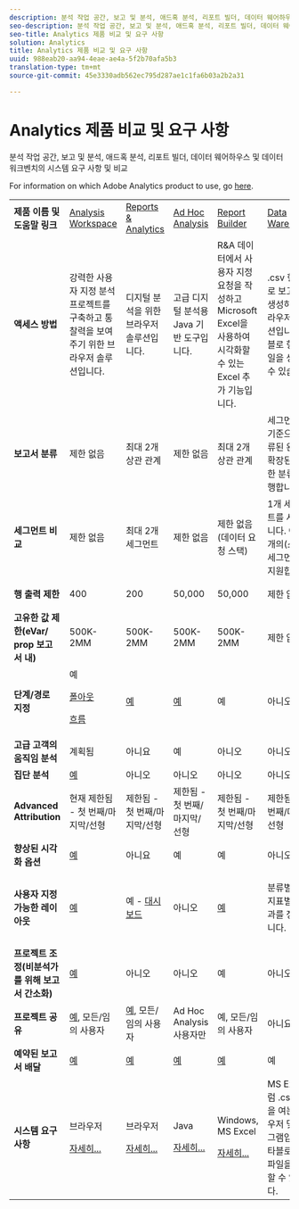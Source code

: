 ```yaml
---
description: 분석 작업 공간, 보고 및 분석, 애드혹 분석, 리포트 빌더, 데이터 웨어하우스 및 데이터 워크벤치의 시스템 요구 사항 및 비교
seo-description: 분석 작업 공간, 보고 및 분석, 애드혹 분석, 리포트 빌더, 데이터 웨어하우스 및 데이터 워크벤치의 시스템 요구 사항 및 비교
seo-title: Analytics 제품 비교 및 요구 사항
solution: Analytics
title: Analytics 제품 비교 및 요구 사항
uuid: 988eab20-aa94-4eae-ae4a-5f2b70afa5b3
translation-type: tm+mt
source-git-commit: 45e3330adb562ec795d287ae1c1fa6b03a2b2a31

---
```



# Analytics 제품 비교 및 요구 사항

분석 작업 공간, 보고 및 분석, 애드혹 분석, 리포트 빌더, 데이터 웨어하우스 및 데이터 워크벤치의 시스템 요구 사항 및 비교

For information on which Adobe Analytics product to use, go [here](/help/admin/c-analytics-product-comparison/which-analytics-tool.md).

<table id="table_8A42BE3253024552A170F6471B1E4D1D"> 
 <tbody> 
  <tr> 
   <td> <b>제품 이름 및 도움말 링크</b> </td> 
   <td> <a href="https://marketing.adobe.com/resources/help/en_US/analytics/analysis-workspace/" format="https" scope="external"> Analysis Workspace </a> </td> 
   <td> <a href="https://marketing.adobe.com/resources/help/en_US/sc/user/index.html" format="https" scope="external"> Reports &amp; Analytics </a> </td> 
   <td> <a href="https://marketing.adobe.com/resources/help/en_US/dsc/" format="https" scope="external"> Ad Hoc Analysis </a> </td> 
   <td> <a href="https://marketing.adobe.com/resources/help/en_US/arb/index.html" format="https" scope="external"> Report Builder </a> </td> 
   <td colname="col06"> <a href="https://marketing.adobe.com/resources/help/en_US/reference/data_warehouse.html" format="https" scope="external"> Data Warehouse </a> </td> 
   <td colname="col6"> <a href="https://marketing.adobe.com/resources/help/en_US/insight/" format="https" scope="external"> Data Workbench </a> </td> 
  </tr> 
  <tr> 
   <td> <b>액세스 방법</b> </td> 
   <td> 강력한 사용자 지정 분석 프로젝트를 구축하고 통찰력을 보여주기 위한 브라우저 솔루션입니다. </td> 
   <td> 디지털 분석을 위한 브라우저 솔루션입니다. </td> 
   <td> 고급 디지털 분석용 Java 기반 도구입니다. </td> 
   <td> R&amp;A 데이터에서 사용자 지정 요청을 작성하고 Microsoft Excel을 사용하여 시각화할 수 있는 Excel 추가 기능입니다. </td> 
   <td colname="col06"> <span class="filepath">.csv</span> 형식으로 보고서를 생성하는 브라우저 솔루션입니다. 타블로 형식 파일을 생성할 수 있습니다. </td> 
   <td colname="col6"> 사용자 지정 속성 모델링, 예측 분석 및 360 고객 분석과 같은 고급 분석용 다중 채널 분석 도구입니다. </td> 
  </tr> 
  <tr> 
   <td> <b>보고서 분류</b> </td> 
   <td> 제한 없음 </td> 
   <td> 최대 2개 상관 관계 </td> 
   <td> 제한 없음 </td> 
   <td> 최대 2개 상관 관계 </td> 
   <td colname="col06"> 세그먼트를 기준으로 분류된 완전히 확장된 무제한 분류를 수행합니다. </td> 
   <td colname="col6"> 제한 없음 </td> 
  </tr> 
  <tr> 
   <td> <b>세그먼트 비교</b> </td> 
   <td> 제한 없음 </td> 
   <td> 최대 2개 세그먼트 </td> 
   <td> 제한 없음 </td> 
   <td> 제한 없음(데이터 요청 스택) </td> 
   <td colname="col06"> 1개 세그먼트를 사용합니다. 여러 개의(스택) 세그먼트를 지원합니다. </td> 
   <td colname="col6"> 제한 없음 </td> 
  </tr> 
  <tr> 
   <td> <b>행 출력 제한</b> </td> 
   <td> 400 </td> 
   <td> 200 </td> 
   <td> 50,000 </td> 
   <td> 50,000 </td> 
   <td colname="col06"> 제한 없음 </td> 
   <td colname="col6"> 사용자 지정 가능 </td> 
  </tr> 
  <tr> 
   <td> <b>고유한 값 제한(eVar/ prop 보고서 내)</b> </td> 
   <td> 500K-2MM </td> 
   <td> 500K-2MM </td> 
   <td> 500K-2MM </td> 
   <td> 500K-2MM </td> 
   <td colname="col06"> 제한 없음 </td> 
   <td colname="col6"> 사용자 지정 가능 </td> 
  </tr> 
  <tr> 
   <td> <b>단계/경로 지정</b> </td> 
   <td> 예 <p> </p> <a href="https://marketing.adobe.com/resources/help/en_US/analytics/analysis-workspace/fallout_flow.html" format="https" scope="external"> 폴아웃 </a> <p> <a href="https://marketing.adobe.com/resources/help/en_US/analytics/analysis-workspace/flow.html" format="https" scope="external"> 흐름 </a> </p> </td> 
   <td> <a href="https://marketing.adobe.com/resources/help/en_US/sc/user/reports.html" format="https" scope="external"> 예 </a> </td> 
   <td> <a href="https://marketing.adobe.com/resources/help/en_US/dsc/c_reports_paths.html" format="https" scope="external"> 예 </a> </td> 
   <td> 예 </td> 
   <td colname="col06"> 아니오 </td> 
   <td colname="col6"> 예 </td> 
  </tr> 
  <tr> 
   <td> <b>고급 고객의 움직임 분석</b> </td> 
   <td> 계획됨 </td> 
   <td> 아니요 </td> 
   <td> 예 </td> 
   <td> 아니오 </td> 
   <td colname="col06"> 아니오 </td> 
   <td colname="col6"> 예 </td> 
  </tr> 
  <tr> 
   <td> <b>집단 분석</b> </td> 
   <td> <a href="https://marketing.adobe.com/resources/help/en_US/analytics/analysis-workspace/cohort_analysis.html" format="https" scope="external"> 예 </a> </td> 
   <td> 아니오 </td> 
   <td> 아니오 </td> 
   <td> 아니오 </td> 
   <td colname="col06"> 아니오 </td> 
   <td colname="col6"> 예 </td> 
  </tr> 
  <tr> 
   <td> <b>Advanced Attribution</b> </td> 
   <td> 현재 제한됨 - 첫 번째/마지막/선형 </td> 
   <td> 제한됨 - 첫 번째/마지막/선형 </td> 
   <td> 제한됨 - 첫 번째/마지막/선형 </td> 
   <td> 제한됨 - 첫 번째/마지막/선형 </td> 
   <td colname="col06"> 제한됨 - 첫 번째/마지막/선형 </td> 
   <td colname="col6"> 예 </td> 
  </tr> 
  <tr> 
   <td> <b>향상된 시각화 옵션</b> </td> 
   <td> <a href="https://marketing.adobe.com/resources/help/en_US/analytics/analysis-workspace/analysis-workspace-features.html" format="https" scope="external"> 예 </a> </td> 
   <td> 아니요 </td> 
   <td> 예 </td> 
   <td> 예 </td> 
   <td colname="col06"> 아니오 </td> 
   <td colname="col6"> 예 </td> 
  </tr> 
  <tr> 
   <td> <b>사용자 지정 가능한 레이아웃</b> </td> 
   <td> <a href="https://marketing.adobe.com/resources/help/en_US/analytics/analysis-workspace/analysis-workspace-features.html" format="https" scope="external"> 예 </a> </td> 
   <td> 예 - <a href="https://marketing.adobe.com/resources/help/en_US/sc/user/dashboard.html" format="https" scope="external">대시보드 </a> </td> 
   <td> 아니오 </td> 
   <td> <a href="https://marketing.adobe.com/resources/help/en_US/arb/configure_the_custom_layout.html" format="https" scope="external"> 예 </a> </td> 
   <td colname="col06"> <p> 분류별 또는 지표별로 결과를 정렬합니다. </p> </td> 
   <td colname="col6"> 예 </td> 
  </tr> 
  <tr> 
   <td> <b>프로젝트 조정(비분석가를 위해 보고서 간소화)</b> </td> 
   <td> <a href="https://marketing.adobe.com/resources/help/en_US/analytics/analysis-workspace/curate.html" format="https" scope="external"> 예 </a> </td> 
   <td> 아니오 </td> 
   <td> 아니오 </td> 
   <td> 예 </td> 
   <td colname="col06"> 아니오 </td> 
   <td colname="col6"> 예 </td> 
  </tr> 
  <tr> 
   <td> <b>프로젝트 공유</b> </td> 
   <td> <a href="https://marketing.adobe.com/resources/help/en_US/analytics/analysis-workspace/curate.html" format="https" scope="external"> 예</a>, 모든/임의 사용자 </td> 
   <td> <a href="https://marketing.adobe.com/resources/help/en_US/sc/user/scheduling.html" format="https" scope="external"> 예</a>, 모든/임의 사용자 </td> 
   <td> Ad Hoc Analysis 사용자만 </td> 
   <td> 예, 모든/임의 사용자 </td> 
   <td colname="col06"> 아니요 </td> 
   <td colname="col6"> 예 </td> 
  </tr> 
  <tr> 
   <td> <b>예약된 보고서 배달</b> </td> 
   <td> <a href="https://marketing.adobe.com/resources/help/en_US/analytics/analysis-workspace/schedule-projects.html" format="https" scope="external"> 예 </a> </td> 
   <td> <a href="https://marketing.adobe.com/resources/help/en_US/sc/user/scheduling.html" format="https" scope="external"> 예 </a> </td> 
   <td> <a href="https://marketing.adobe.com/resources/help/en_US/dsc/c_schedule.html" format="https" scope="external"> 예 </a> </td> 
   <td> <a href="https://marketing.adobe.com/resources/help/en_US/arb/schedule_report_requests.html" format="https" scope="external"> 예 </a> </td> 
   <td colname="col06"> 예 </td> 
   <td colname="col6"> 예 </td> 
  </tr> 
  <tr> 
   <td> <b>시스템 요구 사항</b> </td> 
   <td> <p>브라우저 </p> <p> <a href="https://marketing.adobe.com/resources/help/en_US/sc/user/requirements.html" format="https" scope="external"> 자세히... </a> </p> </td> 
   <td> <p>브라우저 </p> <p> <a href="https://marketing.adobe.com/resources/help/en_US/sc/user/requirements.html" format="https" scope="external"> 자세히... </a> </p> </td> 
   <td> <p>Java </p> <p> <a href="https://marketing.adobe.com/resources/help/en_US/dsc/c_sys_reqs.html" format="http" scope="external"> 자세히... </a> </p> </td> 
   <td> <p>Windows, MS Excel </p> <p> <a href="https://marketing.adobe.com/resources/help/en_US/arb/system_requirements.html" format="http" scope="external"> 자세히... </a> </p> </td> 
   <td colname="col06"> MS Excel처럼 <span class="filepath">.csv</span> 파일을 여는 브라우저 및 프로그램입니다. 타블로 형식 파일을 생성할 수 있습니다. </td> 
   <td colname="col6"> Windows 64비트, OpenGL 3.2용 그래픽 어댑터(<u> <a href="https://marketing.adobe.com/resources/help/en_US/insight/install/c_Data_Workbench_Client_install.html" format="https" scope="external"> 자세히... </a></u> ) </td> 
  </tr> 
 </tbody> 
</table>


